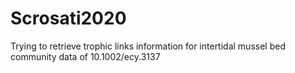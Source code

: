 # Scrosati2020
Trying to retrieve trophic links information for intertidal mussel bed community data of 10.1002/ecy.3137
